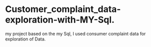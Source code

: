 # Customer_complaint_data-exploration-with-MY-Sql.
my project based on the my Sql, I used consumer complaint data for exploration of Data.
